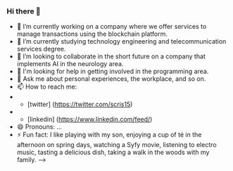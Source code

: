 ### Hi there 👋

<!--
**CrisUOC/CrisUOC** is a ✨ _special_ ✨ repository because its `README.md` (this file) appears on your GitHub profile.-->


- 🔭 I’m currently working on a company where we offer services to manage transactions using the blockchain platform.
- 🌱 I’m currently studying technology engineering and telecommunication services degree.
- 👯 I’m looking to collaborate in the short future on a company that implements AI in the neurology area.
- 🤔 I'm looking for help in getting involved in the programming area.
- 💬 Ask me about personal experiences, the workplace, and so on.
- 📫 How to reach me: 
- - [twitter] (https://twitter.com/scris15)
- - [linkedin] (https://www.linkedin.com/feed/)
- 😄 Pronouns: ...
- ⚡ Fun fact: I like playing with my son, enjoying a cup of té in the afternoon on spring days, watching a Syfy movie, listening to electro music, tasting a delicious dish, taking a walk in the woods with my family.
-->
